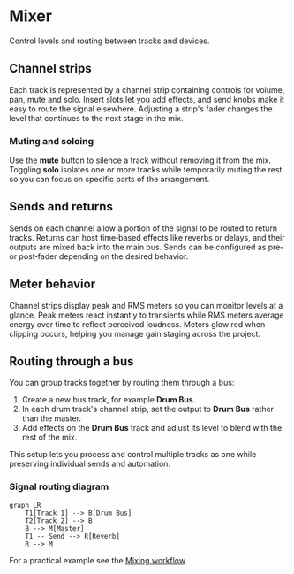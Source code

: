 # Mixer

Control levels and routing between tracks and devices.

## Channel strips

Each track is represented by a channel strip containing controls for volume,
pan, mute and solo. Insert slots let you add effects, and send knobs make it
easy to route the signal elsewhere. Adjusting a strip's fader changes the level
that continues to the next stage in the mix.

### Muting and soloing

Use the **mute** button to silence a track without removing it from the mix.
Toggling **solo** isolates one or more tracks while temporarily muting the rest
so you can focus on specific parts of the arrangement.

## Sends and returns

Sends on each channel allow a portion of the signal to be routed to return
tracks. Returns can host time‑based effects like reverbs or delays, and their
outputs are mixed back into the main bus. Sends can be configured as
pre‑ or post‑fader depending on the desired behavior.

## Meter behavior

Channel strips display peak and RMS meters so you can monitor levels at a
glance. Peak meters react instantly to transients while RMS meters average
energy over time to reflect perceived loudness. Meters glow red when clipping
occurs, helping you manage gain staging across the project.

## Routing through a bus

You can group tracks together by routing them through a bus:

1. Create a new bus track, for example **Drum Bus**.
2. In each drum track's channel strip, set the output to **Drum Bus** rather
   than the master.
3. Add effects on the **Drum Bus** track and adjust its level to blend with the
   rest of the mix.

This setup lets you process and control multiple tracks as one while preserving
individual sends and automation.

### Signal routing diagram

```mermaid
graph LR
    T1[Track 1] --> B[Drum Bus]
    T2[Track 2] --> B
    B --> M[Master]
    T1 -- Send --> R[Reverb]
    R --> M
```

For a practical example see the [Mixing workflow](../workflows/mixing.md).


